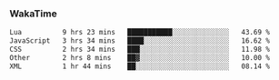 ### WakaTime

<!--START_SECTION:waka-->

```txt
Lua          9 hrs 23 mins   ███████████░░░░░░░░░░░░░░   43.69 %
JavaScript   3 hrs 34 mins   ████░░░░░░░░░░░░░░░░░░░░░   16.62 %
CSS          2 hrs 34 mins   ███░░░░░░░░░░░░░░░░░░░░░░   11.98 %
Other        2 hrs 8 mins    ██▓░░░░░░░░░░░░░░░░░░░░░░   10.00 %
XML          1 hr 44 mins    ██░░░░░░░░░░░░░░░░░░░░░░░   08.14 %
```

<!--END_SECTION:waka-->
